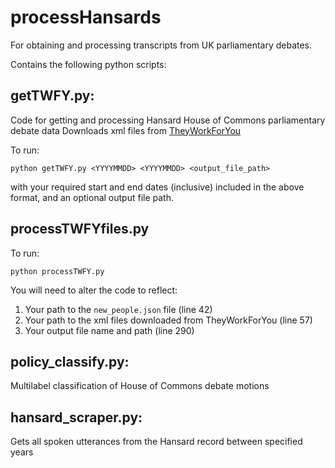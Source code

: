 # processHansards

For obtaining and processing transcripts from UK parliamentary debates. 

Contains the following python scripts:

## getTWFY.py:
Code for getting and processing Hansard House of Commons parliamentary debate data
Downloads xml files from [TheyWorkForYou](https://www.theyworkforyou.com/)

To run:

`python getTWFY.py <YYYYMMDD> <YYYYMMDD> <output_file_path>`

with your required start and end dates (inclusive) included in the above format, and an optional output file path. 

## processTWFYfiles.py

To run:

`python processTWFY.py`

You will need to alter the code to reflect:
1. Your path to the `new_people.json` file (line 42)
2. Your path to the xml files downloaded from TheyWorkForYou (line 57)
3. Your output file name and path (line 290)

## policy_classify.py:
Multilabel classification of House of Commons debate motions

## hansard_scraper.py:
Gets all spoken utterances from the Hansard record between specified years 
